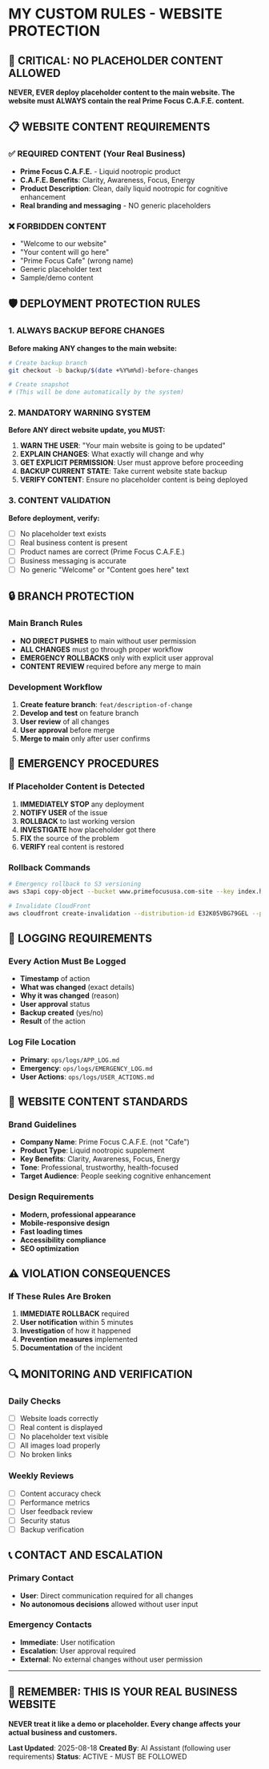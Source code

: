 # MY CUSTOM RULES - WEBSITE PROTECTION

## 🚨 CRITICAL: NO PLACEHOLDER CONTENT ALLOWED

**NEVER, EVER deploy placeholder content to the main website. The website must ALWAYS contain the real Prime Focus C.A.F.E. content.**

## 📋 WEBSITE CONTENT REQUIREMENTS

### ✅ REQUIRED CONTENT (Your Real Business)
- **Prime Focus C.A.F.E.** - Liquid nootropic product
- **C.A.F.E. Benefits**: Clarity, Awareness, Focus, Energy
- **Product Description**: Clean, daily liquid nootropic for cognitive enhancement
- **Real branding and messaging** - NO generic placeholders

### ❌ FORBIDDEN CONTENT
- "Welcome to our website"
- "Your content will go here"
- "Prime Focus Cafe" (wrong name)
- Generic placeholder text
- Sample/demo content

## 🛡️ DEPLOYMENT PROTECTION RULES

### 1. ALWAYS BACKUP BEFORE CHANGES
**Before making ANY changes to the main website:**
```bash
# Create backup branch
git checkout -b backup/$(date +%Y%m%d)-before-changes

# Create snapshot
# (This will be done automatically by the system)
```

### 2. MANDATORY WARNING SYSTEM
**Before ANY direct website update, you MUST:**
1. **WARN THE USER**: "Your main website is going to be updated"
2. **EXPLAIN CHANGES**: What exactly will change and why
3. **GET EXPLICIT PERMISSION**: User must approve before proceeding
4. **BACKUP CURRENT STATE**: Take current website state backup
5. **VERIFY CONTENT**: Ensure no placeholder content is being deployed

### 3. CONTENT VALIDATION
**Before deployment, verify:**
- [ ] No placeholder text exists
- [ ] Real business content is present
- [ ] Product names are correct (Prime Focus C.A.F.E.)
- [ ] Business messaging is accurate
- [ ] No generic "Welcome" or "Content goes here" text

## 🔒 BRANCH PROTECTION

### Main Branch Rules
- **NO DIRECT PUSHES** to main without user permission
- **ALL CHANGES** must go through proper workflow
- **EMERGENCY ROLLBACKS** only with explicit user approval
- **CONTENT REVIEW** required before any merge to main

### Development Workflow
1. **Create feature branch**: `feat/description-of-change`
2. **Develop and test** on feature branch
3. **User review** of all changes
4. **User approval** before merge
5. **Merge to main** only after user confirms

## 🚨 EMERGENCY PROCEDURES

### If Placeholder Content is Detected
1. **IMMEDIATELY STOP** any deployment
2. **NOTIFY USER** of the issue
3. **ROLLBACK** to last working version
4. **INVESTIGATE** how placeholder got there
5. **FIX** the source of the problem
6. **VERIFY** real content is restored

### Rollback Commands
```bash
# Emergency rollback to S3 versioning
aws s3api copy-object --bucket www.primefocususa.com-site --key index.html --copy-source "www.primefocususa.com-site/index.html?versionId=1674VaXBTHfza0nFZBa0johV.b5n0ZDJ"

# Invalidate CloudFront
aws cloudfront create-invalidation --distribution-id E32K05VBG79GEL --paths "/*"
```

## 📝 LOGGING REQUIREMENTS

### Every Action Must Be Logged
- **Timestamp** of action
- **What was changed** (exact details)
- **Why it was changed** (reason)
- **User approval** status
- **Backup created** (yes/no)
- **Result** of the action

### Log File Location
- **Primary**: `ops/logs/APP_LOG.md`
- **Emergency**: `ops/logs/EMERGENCY_LOG.md`
- **User Actions**: `ops/logs/USER_ACTIONS.md`

## 🎯 WEBSITE CONTENT STANDARDS

### Brand Guidelines
- **Company Name**: Prime Focus C.A.F.E. (not "Cafe")
- **Product Type**: Liquid nootropic supplement
- **Key Benefits**: Clarity, Awareness, Focus, Energy
- **Tone**: Professional, trustworthy, health-focused
- **Target Audience**: People seeking cognitive enhancement

### Design Requirements
- **Modern, professional appearance**
- **Mobile-responsive design**
- **Fast loading times**
- **Accessibility compliance**
- **SEO optimization**

## ⚠️ VIOLATION CONSEQUENCES

### If These Rules Are Broken
1. **IMMEDIATE ROLLBACK** required
2. **User notification** within 5 minutes
3. **Investigation** of how it happened
4. **Prevention measures** implemented
5. **Documentation** of the incident

## 🔍 MONITORING AND VERIFICATION

### Daily Checks
- [ ] Website loads correctly
- [ ] Real content is displayed
- [ ] No placeholder text visible
- [ ] All images load properly
- [ ] No broken links

### Weekly Reviews
- [ ] Content accuracy check
- [ ] Performance metrics
- [ ] User feedback review
- [ ] Security status
- [ ] Backup verification

## 📞 CONTACT AND ESCALATION

### Primary Contact
- **User**: Direct communication required for all changes
- **No autonomous decisions** allowed without user input

### Emergency Contacts
- **Immediate**: User notification
- **Escalation**: User approval required
- **External**: No external changes without user permission

---

## 🚨 REMEMBER: THIS IS YOUR REAL BUSINESS WEBSITE

**NEVER treat it like a demo or placeholder. Every change affects your actual business and customers.**

**Last Updated**: 2025-08-18
**Created By**: AI Assistant (following user requirements)
**Status**: ACTIVE - MUST BE FOLLOWED
